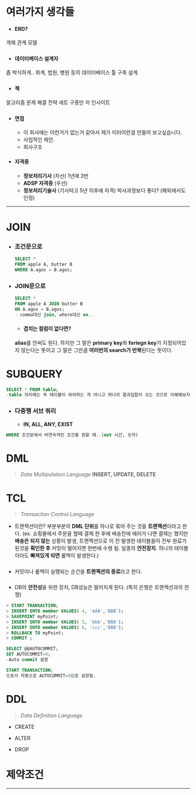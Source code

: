 # 여러가지 생각들

- #### **ERD?**
개체 관계 모델
#####
- #### **데이터베이스 설계자**
좀 박식하게..
회계, 법원, 병원 등의 데이터베이스 툴 구축 설계
#####
- #### **책**
알고리즘 문제 해결 전략 세트
구종만 저
인사이트
#####
- #### **면접**
    - 이 회사에는 이런거가 없는거 같아서 제가 이러이런걸 만들어 보고싶습니다.
    - 사업적인 제안.
    - 회사구조
- #### **자격증**
    - **정보처리기사** (차선)
    1년에 3번
    - **ADSP 자격증** (우선)
    - **정보처리기술사** (기사따고 5년 이후에 자격)
    박사과정보다 좋다? (해외에서도 인정)

---

# JOIN
- ### 조건문으로
    ```sql
    SELECT *
    FROM apple A, butter B
    WHERE A.agos = B.agos;
    ```
- ### JOIN문으로
    ```sql
    SELECT *
    FROM apple A JOIN butter B
    ON A.agos = B.agos;
    - comma대신 join, where대신 on..
    ```
    - #### **겹치는 컬럼이 없다면?**
    **alias**를 안써도 된다.
    하지만 그 말은 **primary key**와 **foriegn key**가 지정되어있지 않는다는 뜻이고 그 말은 그만큼 **여러번의 search가 반복**된다는 뜻이다.
 # **SUBQUERY** 
```sql
SELECT * FROM table;
-table 자리에는 꼭 테이블이 와야하는 게 아니고 하나의 결과집합이 오는 것으로 이해해보자.
```
- ### **다중행 서브 쿼리**
    - **IN, ALL, ANY, EXIST**
```sql
WHERE 조건문에서 비연속적인 조건을 원할 때..(not 시간, 숫자)
```
 # **DML**
> *Data Multipulation Language*
>**INSERT, UPDATE, DELETE**
# TCL
>*Transaction Control Language*
- 트랜젝션이란?
부분부분의 **DML 단위**를 하나로 묶어 주는 것을 **트랜젝션**이라고 한다. (ex. 쇼핑몰에서 주문을 할때 결제 한 후에 배송전에 에러가 나면 결제는 했지만 **배송은 되지 않는** 상황이 발생,
트랜젝션으로 이 전 발생한 테이블을이 전부 완료가 된것을 **확인한 후** 커밋이 떨어지면 한번에 수행 됨. 일종의 **안전장치**. 하나의 테이블이라도 **빠져있게  되면** 롤백이 발생한다.)
#####
-  커밋이나 롤백이 실행되는 순간을 **트랜젝션의 종료**라고 한다.
#####
- DB의 **안전성**을 위한 장치, DB성능은 떨어지게 된다. (특히 은행은 트랜젝션과의 전쟁)

```sql
> START TRANSACTION;
> INSERT INTO member VALUES( 4, 'AAA','BBB'); 
> SAVEPOINT myPoint; 
> INSERT INTO member VALUES( 5, 'bbb','BBB'); 
> INSERT INTO member VALUES( 6, 'ccc','BBB'); 
> ROLLBACK TO myPoint; 
> COMMIT ; 
```
```sql
SELECT @@AUTOCOMMIT;
SET AUTOCOMMIT=0;
-Auto commit 설정
```
```sql
START TRANSACTION;
으로서 자동으로 AUTOCOMMIT=0으로 설정됨.
```
# DDL
>*Data Definition Language*
- CREATE

- ALTER
- DROP

# 제약조건

---
